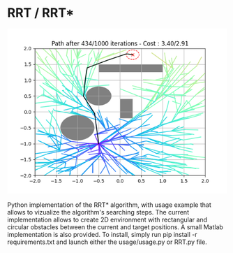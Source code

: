 # RRT / RRT*
![rrt_star_traj_example](fig/rrt_star_traj_example.png)

Python implementation of the RRT* algorithm, with usage example that allows to vizualize the algorithm's searching steps. The current implementation allows to create 2D environment with rectangular and circular obstacles between the current and target positions. A small Matlab implementation is also provided. 
To install, simply run pip install -r requirements.txt and launch either the usage/usage.py or RRT.py file. 